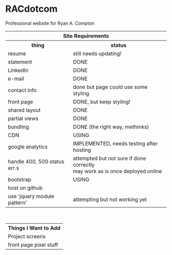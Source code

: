 # RACdotcom
Professional website for Ryan A. Compton


<table>

<tr>
<th colspan="2">Site Requirements</th>
</tr>

<tr>
<th>thing</th><th>status</th>
</tr>

<tr>
<td>resume</td>
<td>still needs updating!</td>
</tr>
<tr>
<td>statement</td>
<td>DONE</td>
</tr>
<tr>
<td>LinkedIn</td>
<td>DONE</td>
</tr>
<tr>
<td>e-mail</td>
<td>DONE</td>
</tr>
<tr>
<td>contact info</td>
<td>done but page could use some styling</td>
</tr>
<tr>
<td>front page</td>
<td>DONE, but keep styling!</td>
</tr>
<tr>
<td>shared layout</td>
<td>DONE</td>
</tr>
<tr>
<td>partial views</td>
<td>DONE</td>
</tr>
<tr>
<td>bundling</td>
<td>DONE (the right way, methinks)</td>
</tr>
<tr>
<td>CDN</td>
<td>USING</td>
</tr>
<tr>
<td>google analytics</td>
<td>IMPLEMENTED, needs testing after hosting</td>
</tr>
<tr>
<td>handle 400, 500 status err.s</td>
<td>attempted but not sure if done correctly
<br/>may work as is once deployed online</td>
</tr>
<tr>
<td>bootstrap</td>
<td>USING</td>
</tr>
<tr>
<td>host on github</td>
<td></td>
</tr>
<tr>
<td>use 'jquery module pattern'</td>
<td>attempting but not working yet</td>
</tr>

</table>

<br/>

<table>
<th>Things I Want to Add</th>
<tr>
<td>Project screens</td>
</tr>
<tr>
<td>front page pixel stuff</td>
</tr>
